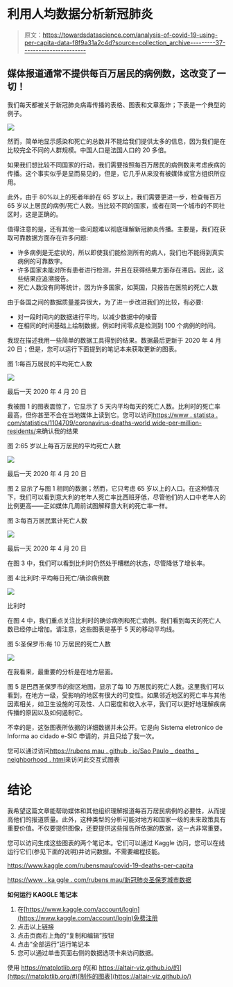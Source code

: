 # 利用人均数据分析新冠肺炎

> 原文：<https://towardsdatascience.com/analysis-of-covid-19-using-per-capita-data-f8f9a31a2c4d?source=collection_archive---------37----------------------->

## 媒体报道通常不提供每百万居民的病例数，这改变了一切！

我们每天都被关于新冠肺炎病毒传播的表格、图表和文章轰炸；下表是一个典型的例子。

![](img/5ed4eef03ae7cc4e131987e58504f125.png)

然而，简单地显示感染和死亡的总数并不能给我们提供太多的信息，因为我们是在比较完全不同的人群规模。中国人口是法国人口的 20 多倍。

如果我们想比较不同国家的行动，我们需要按照每百万居民的病例数来考虑疾病的传播。这个事实似乎是显而易见的，但是，它几乎从来没有被媒体或官方组织所应用。

此外，由于 80%以上的死者年龄在 65 岁以上，我们需要更进一步，检查每百万 65 岁以上居民的病例/死亡人数。当比较不同的国家，或者在同一个城市的不同社区时，这是正确的。

值得注意的是，还有其他一些问题难以彻底理解新冠肺炎传播。主要是，我们在获取可靠数据方面存在许多问题:

*   许多病例是无症状的，所以即使我们能检测所有的病人，我们也不能得到真实病例的可靠数字。
*   许多国家未能对所有患者进行检测，并且在获得结果方面存在滞后。因此，这些结果应追溯报告。
*   死亡人数没有同等统计，因为许多国家，如英国，只报告在医院的死亡人数

由于各国之间的数据质量差异很大，为了进一步改进我们的比较，有必要:

*   对一段时间内的数据进行平均，以减少数据中的噪音
*   在相同的时间基础上绘制数据，例如时间零点是检测到 100 个病例的时间。

我现在描述我用一些简单的数据工具得到的结果。数据最后更新于 2020 年 4 月 20 日；但是，您可以运行下面提到的笔记本来获取更新的图表。

图 1:每百万居民的平均死亡人数

![](img/be7a74199685725157aaab528933a418.png)

最后一天 2020 年 4 月 20 日

我被图 1 的图表震惊了，它显示了 5 天内平均每天的死亡人数。比利时的死亡率最高，但你甚至不会在当地媒体上读到它。您可以访问[https://www . statista . com/statistics/1104709/coronavirus-deaths-world wide-per-million-residents/](https://www.statista.com/statistics/1104709/coronavirus-deaths-worldwide-per-million-inhabitants/)来确认我的结果

图 2:65 岁以上每百万居民的平均死亡人数

![](img/f8b51eeaa6c80a3836efebee8cd7aff6.png)

最后一天 2020 年 4 月 20 日

图 2 显示了与图 1 相同的数据；然而，它只考虑 65 岁以上的人口。在这种情况下，我们可以看到意大利的老年人死亡率比西班牙低，尽管他们的人口中老年人的比例更高——正如媒体几周前试图解释意大利的死亡率一样。

图 3:每百万居民累计死亡人数

![](img/7f27b9c9afbecf0d8f668c9d9f3737ad.png)

最后一天 2020 年 4 月 20 日

在图 3 中，我们可以看到比利时仍然处于糟糕的状态，尽管降低了增长率。

图 4:比利时:平均每日死亡/确诊病例数

![](img/0e671b08d92f012081d5f64acc3bc4ef.png)

比利时

在图 4 中，我们重点关注比利时的确诊病例和死亡病例。我们看到每天的死亡人数已经停止增加。请注意，这些图表是基于 5 天的移动平均线。

图 5:圣保罗市:每 10 万居民的死亡人数

![](img/d1a5a9d1acca4b6579a0d15b46a8b4b7.png)

在我看来，最重要的分析是在地方层面。

图 5 是巴西圣保罗市的街区地图，显示了每 10 万居民的死亡人数。这里我们可以看到，在地方一级，受影响的地区有很大的可变性。如果邻近地区的死亡率与其他因素相关，如卫生设施的可及性、人口密度和收入水平，我们可以更好地理解疾病传播的原因以及如何遏制它。

不幸的是，这张图表所依据的详细数据并未公开。它是向 Sistema eletronico de Informa ao cidado e-SIC 申请的，并且只给了我一次。

您可以通过访问[https://rubens mau . github . io/Sao Paulo _ deaths _ neighborhood . html](https://rubensmau.github.io/saopaulo_deaths_neighborhood.html)来访问此交互式图表

# 结论

我希望这篇文章能帮助媒体和其他组织理解报道每百万居民病例的必要性，从而提高他们的报道质量。此外，这种类型的分析可能对地方和国家一级的未来政策具有重要价值。不仅要提供图像，还要提供这些报告所依据的数据，这一点非常重要。

您可以访问生成这些图表的两个笔记本。它们可以通过 Kaggle 访问，您可以在线运行它们(参见下面的说明)并访问数据。不需要编程技能。

https://www.kaggle.com/rubensmau/covid-19-deaths-per-capita

[https://www . ka ggle . com/rubens mau/新冠肺炎圣保罗城市数据](https://www.kaggle.com/rubensmau/sao-paulo-city-data-on-covid-19)

**如何运行 KAGGLE 笔记本**

1.  在[https://www.kaggle.com/account/login](https://www.kaggle.com/account/login)免费注册
2.  点击以上链接
3.  点击页面右上角的“复制和编辑”按钮
4.  点击“全部运行”运行笔记本
5.  您可以通过单击页面右侧的数据选项卡来访问数据。

使用 https://matplotlib.org 的[和 https://altair-viz.github.io/的](https://matplotlib.org/#)[制作的图表](https://altair-viz.github.io/)
